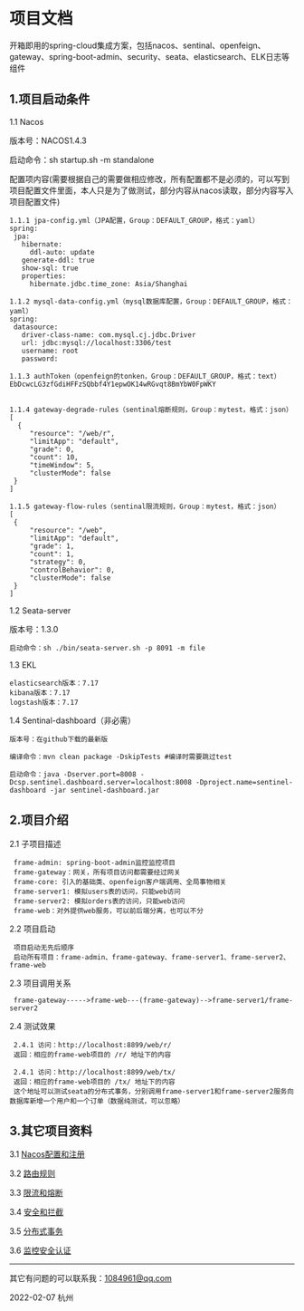 # 项目文档
 开箱即用的spring-cloud集成方案，包括nacos、sentinal、openfeign、gateway、spring-boot-admin、security、seata、elasticsearch、ELK日志等组件 

1.项目启动条件
------------
  1.1 Nacos
  
   版本号：NACOS1.4.3
   
   启动命令：sh startup.sh -m standalone
   
   配置项内容(需要根据自己的需要做相应修改，所有配置都不是必须的，可以写到项目配置文件里面，本人只是为了做测试，部分内容从nacos读取，部分内容写入项目配置文件)
   ```
   1.1.1 jpa-config.yml（JPA配置，Group：DEFAULT_GROUP，格式：yaml）
   spring:
    jpa:
      hibernate:
        ddl-auto: update
      generate-ddl: true
      show-sql: true
      properties:
        hibernate.jdbc.time_zone: Asia/Shanghai
   
   1.1.2 mysql-data-config.yml（mysql数据库配置，Group：DEFAULT_GROUP，格式：yaml）
   spring:
    datasource:
      driver-class-name: com.mysql.cj.jdbc.Driver
      url: jdbc:mysql://localhost:3306/test
      username: root
      password:
      
   1.1.3 authToken（openfeign的tonken，Group：DEFAULT_GROUP，格式：text）
   EbDcwcLG3zfGdiHFFzSQbbf4Y1epwOK14wRGvqt8BmYbW0FpWKY

   
   1.1.4 gateway-degrade-rules（sentinal熔断规则，Group：mytest，格式：json）
   [
     {
        "resource": "/web/r",
        "limitApp": "default",
        "grade": 0,
        "count": 10,
        "timeWindow": 5,
        "clusterMode": false
    }
   ]
   
   1.1.5 gateway-flow-rules（sentinal限流规则，Group：mytest，格式：json）
   [
    {
        "resource": "/web",
        "limitApp": "default",
        "grade": 1,
        "count": 1,
        "strategy": 0,
        "controlBehavior": 0,
        "clusterMode": false
    }
   ]
   ```
  1.2 Seata-server
  
  版本号：1.3.0
  ```
  启动命令：sh ./bin/seata-server.sh -p 8091 -m file
  ```
  
  1.3 EKL
  ```
  elasticsearch版本：7.17
  kibana版本：7.17
  logstash版本：7.17
  ```
 
  1.4 Sentinal-dashboard（非必需）
  ```
  版本号：在github下载的最新版
  
  编译命令：mvn clean package -DskipTests #编译时需要跳过test
  
  启动命令：java -Dserver.port=8008 -Dcsp.sentinel.dashboard.server=localhost:8008 -Dproject.name=sentinel-dashboard -jar sentinel-dashboard.jar
  ```
2.项目介绍
------------
 2.1 子项目描述
 
 ```
  frame-admin: spring-boot-admin监控监控项目
  frame-gateway：网关，所有项目访问都需要经过网关
  frame-core: 引入的基础类、openfeign客户端调用、全局事物相关
  frame-server1: 模拟users表的访问，只能web访问
  frame-server2: 模拟orders表的访问，只能web访问
  frame-web：对外提供web服务，可以前后端分离，也可以不分
 ```
 2.2 项目启动
 ```
  项目启动无先后顺序
  启动所有项目：frame-admin、frame-gateway、frame-server1、frame-server2、frame-web
 ```
 2.3 项目调用关系
 ```
  frame-gateway----->frame-web---(frame-gateway)-->frame-server1/frame-server2
 ```
 2.4 测试效果
 ```
  2.4.1 访问：http://localhost:8899/web/r/
  返回：相应的frame-web项目的 /r/ 地址下的内容
  
  2.4.1 访问：http://localhost:8899/web/tx/
  返回：相应的frame-web项目的 /tx/ 地址下的内容
  这个地址可以测试seata的分布式事务，分别调用frame-server1和frame-server2服务向数据库新增一个用户和一个订单（数据纯测试，可以忽略）
 ```
3.其它项目资料
------------
 3.1 [Nacos配置和注册](https://github.com/fancie/project-frame/wiki/1.-Nacos配置&注册)
 
 3.2 [路由规则](https://github.com/fancie/project-frame/wiki/2.-路由规则)

 3.3 [限流和熔断](https://github.com/fancie/project-frame/wiki/3.-限流&熔断)

 3.4 [安全和拦截](https://github.com/fancie/project-frame/wiki/4.-安全&拦截)
 
 3.5 [分布式事务](https://github.com/fancie/project-frame/wiki/5.-分布式事务)
 
 3.6 [监控安全认证](https://github.com/fancie/project-frame/wiki/6.-监控安全认证)


--------------
其它有问题的可以联系我：1084961@qq.com

2022-02-07 杭州
